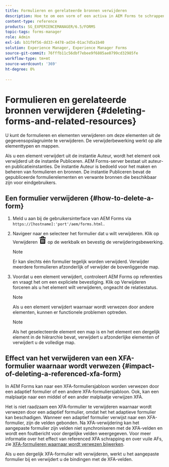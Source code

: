 ```yaml
---
title: Formulieren en gerelateerde bronnen verwijderen
description: Hoe te om een vorm of een activa in AEM Forms te schrappen en het effect op referenced en verwijzende activa en XFA vormen.
content-type: reference
products: SG_EXPERIENCEMANAGER/6.5/FORMS
topic-tags: forms-manager
role: Admin
exl-id: b31f9f56-dd33-4478-ad34-01ac7d5a1b40
solution: Experience Manager, Experience Manager Forms
source-git-commit: 76fffb11c56dbf7ebee9f6805ae0799cd32985fe
workflow-type: tm+mt
source-wordcount: '369'
ht-degree: 0%

---
```


# Formulieren en gerelateerde bronnen verwijderen {#deleting-forms-and-related-resources}

U kunt de formulieren en elementen verwijderen om deze elementen uit de gegevensopslagruimte te verwijderen. De verwijderbewerking werkt op alle elementtypen en mappen.

Als u een element verwijdert uit de instantie Auteur, wordt het element ook verwijderd uit de instantie Publiceren. AEM Forms-server bestaat uit auteur- en publicatieinstanties. De instantie Auteur is bedoeld voor het maken en beheren van formulieren en bronnen. De instantie Publiceren bevat de gepubliceerde formulierelementen en verwante bronnen die beschikbaar zijn voor eindgebruikers.

## Een formulier verwijderen {#how-to-delete-a-form}

1. Meld u aan bij de gebruikersinterface van AEM Forms via `https://[hostname]:'port'/aem/forms.html.`
1. Navigeer naar en selecteer het formulier dat u wilt verwijderen. Klik op Verwijderen ![aem6forms_delete2](assets/aem6forms_delete2.png) op de werkbalk en bevestig de verwijderingsbewerking.

   >[!NOTE]
   >
   >Er kan slechts één formulier tegelijk worden verwijderd. Verwijder meerdere formulieren afzonderlijk of verwijder de bovenliggende map.

1. Voordat u een element verwijdert, controleert AEM Forms op referenties en vraagt het om een expliciete bevestiging. Klik op Verwijderen forceren als u het element wilt verwijderen, ongeacht de relatiestatus.

   >[!NOTE]
   >
   >Als u een element verwijdert waarnaar wordt verwezen door andere elementen, kunnen er functionele problemen optreden.

   >[!NOTE]
   >
   >Als het geselecteerde element een map is en het element een dergelijk element in de hiërarchie bevat, verwijdert u afzonderlijke elementen of verwijdert u de volledige map.

## Effect van het verwijderen van een XFA-formulier waarnaar wordt verwezen {#impact-of-deleting-a-referenced-xfa-form}

In AEM Forms kan naar een XFA-formuliersjabloon worden verwezen door een adaptief formulier of een andere XFA-formuliersjabloon. Ook, kan een malplaatje naar een middel of een ander malplaatje verwijzen XFA.

Het is niet raadzaam een XFA-formulier te verwijderen waarnaar wordt verwezen door een adaptief formulier, omdat het het adaptieve formulier kan beschadigen. Wanneer een adaptief formulier verwijst naar een XFA-formulier, zijn de velden gebonden. Na XFA-verwijdering kan het aangepaste formulier zijn velden niet synchroniseren met de XFA-velden en wordt een foutbericht voor dergelijke velden weergegeven. Voor meer informatie over het effect van referenced XFA schrapping en over vuile AFs, zie [XFA-formulieren waarnaar wordt verwezen bijwerken](/help/forms/using/get-xdp-pdf-documents-aem.md#p-updating-referenced-xfa-forms-p).

Als u een dergelijk XFA-formulier wilt verwijderen, werkt u het aangepaste formulier bij en verwijdert u de bindingen met de XFA-velden.
